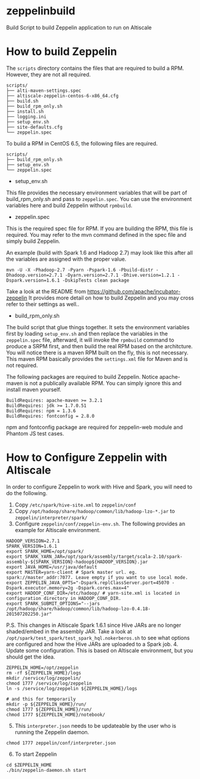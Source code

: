 # zeppelinbuild
Build Script to build Zeppelin application to run on Altiscale

# How to build Zeppelin
The `scripts` directory contains the files that are required to build a RPM.
However, they are not all required.

```
scripts/
├── alti-maven-settings.spec
├── altiscale-zeppelin-centos-6-x86_64.cfg
├── build.sh
├── build_rpm_only.sh
├── install.sh
├── logging.ini
├── setup_env.sh
├── site-defaults.cfg
└── zeppelin.spec
```

To build a RPM in CentOS 6.5, the following files are required.

```
scripts/
├── build_rpm_only.sh
├── setup_env.sh
└── zeppelin.spec
```

- setup_env.sh

This file provides the necessary environment variables that will be part of build_rpm_only.sh and pass
to `zeppelin.spec`. You can use the environment variables here and build Zeppelin without `rpmbuild`.

- zeppelin.spec

This is the required spec file for RPM. If you are building the RPM, this file is required.
You may refer to the mvn command defined in the spec file and simply build Zeppelin.

An example (build with Spark 1.6 and Hadoop 2.7)  may look like this after all the variables are assigned with the proper value.

```
mvn -U -X -Phadoop-2.7 -Pyarn -Pspark-1.6 -Pbuild-distr -Dhadoop.version=2.7.1 -Dyarn.version=2.7.1 -Dhive.version=1.2.1 -Dspark.version=1.6.1 -DskipTests clean package
```

Take a look at the README from https://github.com/apache/incubator-zeppelin 
It provides more detail on how to build Zeppelin and you may cross refer to their settings as well..

- build_rpm_only.sh

The build script that glue things together. It sets the environment variables first by loading `setup_env.sh`
and then replace the variables in the `zeppelin.spec` file, afterward, it will invoke the `rpmbuild` command to 
produce a SRPM first, and then build the real RPM based on the architcture. You will notice there is a maven RPM 
built on the fly, this is not necessary. This maven RPM basically provides the `settings.xml` file for Maven and 
is not required.

The following packages are required to build Zeppelin. Notice apache-maven is not a publically available RPM.
You can simply ignore this and install maven yourself.
```
BuildRequires: apache-maven >= 3.2.1
BuildRequires: jdk >= 1.7.0.51
BuildRequires: npm = 1.3.6
BuildRequires: fontconfig = 2.8.0
```

npm and fontconfig package are required for zeppelin-web module and Phantom JS test cases.

# How to Configure Zeppelin with Altiscale

In order to configure Zeppelin to work with Hive and Spark, you will need to do the following.

1. Copy `/etc/spark/hive-site.xml` to `zeppelin/conf`
2. Copy `/opt/hadoop/share/hadoop/common/lib/hadoop-lzo-*.jar` to `zeppelin/interpreter/spark/`
3. Configure `zeppelin/conf/zeppelin-env.sh`. The following provides an example for Altiscale environment.
```
HADOOP_VERSION=2.7.1
SPARK_VERSION=1.6.1
export SPARK_HOME=/opt/spark/
export SPARK_YARN_JAR=/opt/spark/assembly/target/scala-2.10/spark-assembly-${SPARK_VERSION}-hadoop${HADOOP_VERSION}.jar
export JAVA_HOME=/usr/java/default
export MASTER=yarn-client # Spark master url. eg. spark://master_addr:7077. Leave empty if you want to use local mode.
export ZEPPELIN_JAVA_OPTS="-Dspark.replClassServer.port=45070 -Dspark.executor.memory=2g -Dspark.cores.max=4" 
export HADOOP_CONF_DIR=/etc/hadoop/ # yarn-site.xml is located in configuration directory in HADOOP_CONF_DIR.
export SPARK_SUBMIT_OPTIONS="--jars /opt/hadoop/share/hadoop/common/lib/hadoop-lzo-0.4.18-201507202250.jar"
```
P.S. This changes in Altiscale Spark 1.6.1 since Hive JARs are no longer shaded/embed in the assembly JAR. Take a look at
`/opt/spark/test_spark/test_spark_hql.nokerberos.sh` to see what options are configured and how the Hive JARs are uploaded
to a Spark job.
4. Update some configuration. This is based on Altiscale environment, but you should get the idea.
```
ZEPPELIN_HOME=/opt/zeppelin
rm -rf ${ZEPPELIN_HOME}/logs
mkdir /service/log/zeppelin/
chmod 1777 /service/log/zeppelin 
ln -s /service/log/zeppelin ${ZEPPELIN_HOME}/logs

# and this for temporarily
mkdir -p ${ZEPPELIN_HOME}/run/
chmod 1777 ${ZEPPELIN_HOME}/run/
chmod 1777 ${ZEPPELIN_HOME}/notebook/
```
5. This `interpreter.json` needs to be updateable by the user who is running the Zeppelin daemon.
```
chmod 1777 zeppelin/conf/interpreter.json
```
6. To start Zeppelin
```
cd $ZEPPELIN_HOME
./bin/zeppelin-daemon.sh start
```
